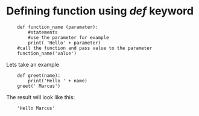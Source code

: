 # Defining function using *def* keyword
```python:
    def function_name (paramater):
        #statements
        #use the parameter for example
        print( 'Hello' + parameter)
    #call the function and pass value to the parameter
    function_name('value')
```
Lets take an example 
```python:
    def greet(name):
        print('Hello ' + name)
    greet(' Marcus')
```
The result will look like this:
```bash:
    'Hello Marcus'

```



